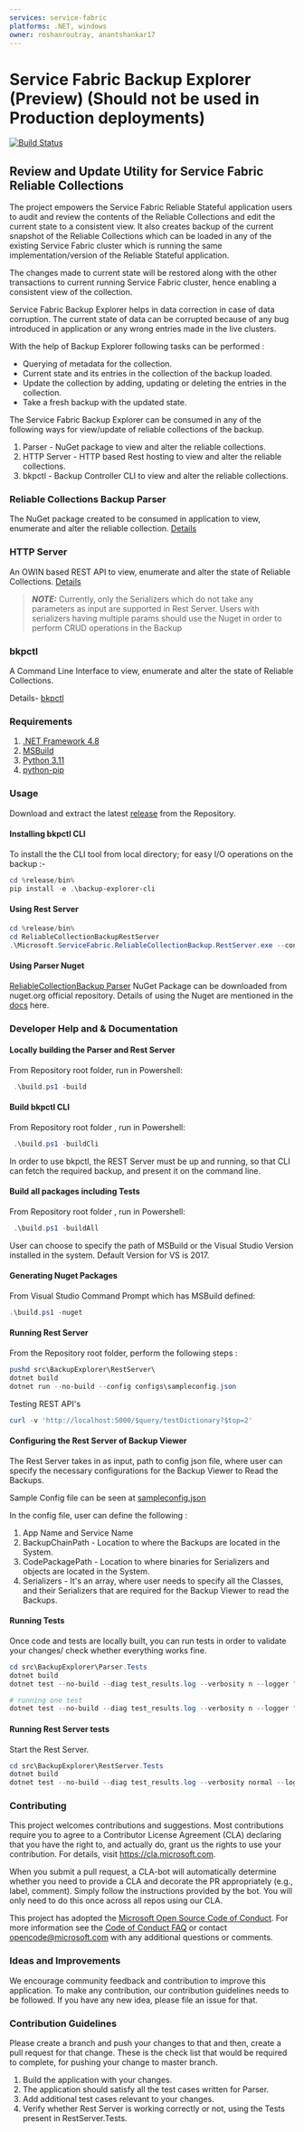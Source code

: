 ```yaml
---
services: service-fabric
platforms: .NET, windows
owner: roshanroutray, anantshankar17
---
```


# Service Fabric Backup Explorer (Preview) (Should not be used in Production deployments)

[![Build Status](https://dev.azure.com/ms/service-fabric-backup-explorer/_apis/build/status/microsoft.service-fabric-backup-explorer?branchName=master)](https://dev.azure.com/ms/service-fabric-backup-explorer/_build/latest?definitionId=330&branchName=master)

## Review and Update Utility for Service Fabric Reliable Collections

The project empowers the Service Fabric Reliable Stateful application users to audit and review the contents of the Reliable Collections and edit the current state to a consistent view.
It also creates backup of the current snapshot of the Reliable Collections which can be loaded in any of the existing Service Fabric cluster which is running the same implementation/version of the Reliable Stateful application.

The changes made to current state will be restored along with the other transactions to current running Service Fabric cluster, hence enabling a consistent view of the collection.

Service Fabric Backup Explorer helps in data correction in case of data corruption. The current state of data can be corrupted because of any bug introduced in application or any wrong entries made in the live clusters.

With the help of Backup Explorer following tasks can be performed :

* Querying of metadata for the collection.  
* Current state and its entries in the collection of the backup loaded.
* Update the collection by adding, updating or deleting the entries in the collection.
* Take a fresh backup with the updated state.

The Service Fabric Backup Explorer can be consumed in any of the following ways for view/update of reliable collections of the backup.

1. Parser -         NuGet package to view and alter the reliable collections.
2. HTTP Server   -    HTTP based  Rest hosting to view and alter the reliable collections.
3. bkpctl -         Backup Controller CLI  to view and alter the reliable collections.

### Reliable Collections Backup Parser

The NuGet package created to be consumed in application to view, enumerate and alter the reliable collection. [Details](docs/Parser)

### HTTP Server

An OWIN based REST API to view, enumerate and alter the state of Reliable Collections. [Details](docs/Server)

> **_NOTE:_**
Currently, only the Serializers which do not take any parameters as input are supported in Rest Server. Users with serializers having multiple params should use the Nuget in order to perform CRUD operations in the Backup

### bkpctl

A Command Line  Interface to view, enumerate and alter the state of Reliable Collections.

Details- [bkpctl](docs/bkpctl)

### Requirements

1. [.NET Framework 4.8](https://dotnet.microsoft.com/download/dotnet-framework/net48)
2. [MSBuild](https://learn.microsoft.com/en-us/visualstudio/msbuild/msbuild?view=vs-2019)
3. [Python 3.11](https://www.python.org/downloads/release/python-3111/)
4. [python-pip](https://pip.pypa.io/en/stable/)

### Usage

Download and extract the latest [release](https://github.com/microsoft/service-fabric-backup-explorer/releases) from the Repository.

#### Installing bkpctl CLI

To install the the CLI tool from local directory; for easy I/O operations on the backup :-

```powershell
cd %release/bin%
pip install -e .\backup-explorer-cli
```

#### Using Rest Server

```powershell
cd %release/bin%
cd ReliableCollectionBackupRestServer
.\Microsoft.ServiceFabric.ReliableCollectionBackup.RestServer.exe --config %path\of\config.json%
```

#### Using Parser Nuget

[ReliableCollectionBackup Parser](https://www.nuget.org/packages/Microsoft.ServiceFabric.ReliableCollectionBackup.Parser/) NuGet Package can be downloaded from nuget.org official repository.
Details of using the Nuget are mentioned in the [docs](docs/Parser) here.

### Developer Help and & Documentation

#### Locally building the Parser and Rest Server

From Repository root folder, run in Powershell:

```powershell
 .\build.ps1 -build
```

#### Build bkpctl CLI

From Repository root folder , run in Powershell:

```powershell
 .\build.ps1 -buildCli
```

In order to use bkpctl, the REST Server must be up and running, so that CLI can fetch the required backup, and present it on the command line.

#### Build all packages including Tests

From Repository root folder , run in Powershell:

```powershell
 .\build.ps1 -buildAll
```

User can choose to specify the path of MSBuild or the Visual Studio Version installed in the system. Default Version for VS is 2017.

#### Generating Nuget Packages

From Visual Studio Command Prompt which has MSBuild defined:

```powershell
.\build.ps1 -nuget
```

#### Running Rest Server

From the Repository root folder, perform the following steps :

```powershell
pushd src\BackupExplorer\RestServer\
dotnet build
dotnet run --no-build --config configs\sampleconfig.json
```

Testing REST API's

```powershell
curl -v 'http://localhost:5000/$query/testDictionary?$top=2'
```

#### Configuring the Rest Server of Backup Viewer

The Rest Server takes in as input, path to config json file, where user can specify the necessary configurations for the Backup Viewer to Read the Backups.

Sample Config file can be seen at [sampleconfig.json](src/Microsoft.ServiceFabric.ReliableCollectionBackup/RestServer/configs/sampleconfig.json)

In the config file, user can define the following :

1. App Name and Service Name
2. BackupChainPath  - Location to where the Backups are located in the System.
3. CodePackagePath - Location to where binaries for Serializers and objects are located in the System.
4. Serializers - It's an array, where user needs to specify all the Classes, and their Serializers that are required for the Backup Viewer to read the Backups.

#### Running Tests

Once code and tests are locally built, you can run tests in order to validate your changes/ check whether everything works fine.

```powershell
cd src\BackupExplorer\Parser.Tests
dotnet build
dotnet test --no-build --diag test_results.log --verbosity n --logger "console;verbosity=detailed" --configuration Debug

# running one test
dotnet test --no-build --diag test_results.log --verbosity n --logger "console;verbosity=detailed" --filter "FullyQualifiedName~BackupParser_EachTransactionHasRightChangesEvenWithBlockingTransactionAppliedEvents" --configuration Debug
```

#### Running Rest Server tests

Start the Rest Server.

```powershell
cd src\BackupExplorer\RestServer.Tests
dotnet build
dotnet test --no-build --diag test_results.log --verbosity normal --logger "console;verbosity=detailed"
```

### Contributing

This project welcomes contributions and suggestions.  Most contributions require you to agree to a
Contributor License Agreement (CLA) declaring that you have the right to, and actually do, grant us
the rights to use your contribution. For details, visit https://cla.microsoft.com.

When you submit a pull request, a CLA-bot will automatically determine whether you need to provide
a CLA and decorate the PR appropriately (e.g., label, comment). Simply follow the instructions
provided by the bot. You will only need to do this once across all repos using our CLA.

This project has adopted the [Microsoft Open Source Code of Conduct](https://opensource.microsoft.com/codeofconduct/).
For more information see the [Code of Conduct FAQ](https://opensource.microsoft.com/codeofconduct/faq/) or
contact [opencode@microsoft.com](mailto:opencode@microsoft.com) with any additional questions or comments.

### Ideas and Improvements

We encourage community feedback and contribution to improve this application. To make any contribution, our contribution guidelines needs to be followed. If you have any new idea, please file an issue for that.

### Contribution Guidelines

Please create a branch and push your changes to that and then, create a pull request for that change.
These is the check list that would be required to complete, for pushing your change to master branch.

1. Build the application with your changes.
2. The application should satisfy all the test cases written for Parser.
3. Add additional test cases relevant to your changes.
4. Verify whether Rest Server is working correctly or not, using the Tests present in RestServer.Tests.
